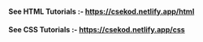 #### See HTML Tutorials :- https://csekod.netlify.app/html
#### See CSS Tutorials :- https://csekod.netlify.app/css
